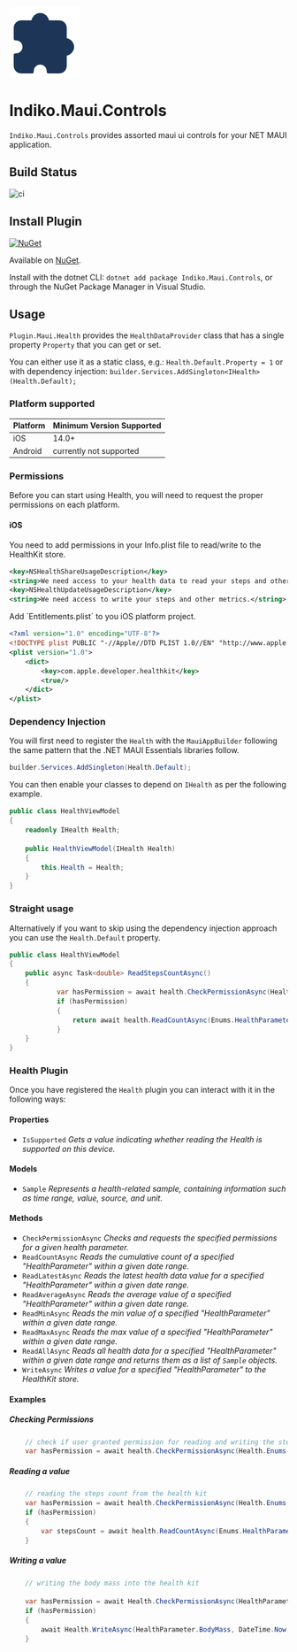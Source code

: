 ![](nuget.png)
# Indiko.Maui.Controls

`Indiko.Maui.Controls` provides assorted maui ui controls for your NET MAUI application.


## Build Status
![ci](https://github.com/0xc3u/Indiko.Maui.Controls/actions/workflows/ci.yml/badge.svg)


## Install Plugin

[![NuGet](https://img.shields.io/nuget/v/Indiko.Maui.Controls.svg?label=NuGet)](https://www.nuget.org/packages/Indiko.Maui.Controls/)

Available on [NuGet](http://www.nuget.org/packages/Indiko.Maui.Controls).

Install with the dotnet CLI: `dotnet add package Indiko.Maui.Controls`, or through the NuGet Package Manager in Visual Studio.

## Usage

`Plugin.Maui.Health` provides the `HealthDataProvider` class that has a single property `Property` that you can get or set.

You can either use it as a static class, e.g.: `Health.Default.Property = 1` or with dependency injection: `builder.Services.AddSingleton<IHealth>(Health.Default);`


### Platform supported

| Platform | Minimum Version Supported |
|----------|--------------------------|
| iOS      | 14.0+                     |
| Android  | currently not supported        |



### Permissions

Before you can start using Health, you will need to request the proper permissions on each platform.

#### iOS

You need to add permissions in your Info.plist file to read/write to the HealthKit store.

```xml
<key>NSHealthShareUsageDescription</key>
<string>We need access to your health data to read your steps and other metrics.</string>
<key>NSHealthUpdateUsageDescription</key>
<string>We need access to write your steps and other metrics.</string>
````

Add ´Entitlements.plist´ to you iOS platform project.
```xml
<?xml version="1.0" encoding="UTF-8"?>
<!DOCTYPE plist PUBLIC "-//Apple//DTD PLIST 1.0//EN" "http://www.apple.com/DTDs/PropertyList-1.0.dtd">
<plist version="1.0">
	<dict>
		<key>com.apple.developer.healthkit</key>
		<true/>
	</dict>
</plist>
````


### Dependency Injection

You will first need to register the `Health` with the `MauiAppBuilder` following the same pattern that the .NET MAUI Essentials libraries follow.

```csharp
builder.Services.AddSingleton(Health.Default);
```

You can then enable your classes to depend on `IHealth` as per the following example.

```csharp
public class HealthViewModel
{
    readonly IHealth Health;

    public HealthViewModel(IHealth Health)
    {
        this.Health = Health;
    }
}
```

### Straight usage

Alternatively if you want to skip using the dependency injection approach you can use the `Health.Default` property.

```csharp
public class HealthViewModel
{
    public async Task<double> ReadStepsCountAsync()
    {
        	var hasPermission = await health.CheckPermissionAsync(Health.Enums.HealthParameter.StepCount, Health.Enums.PermissionType.Read | Health.Enums.PermissionType.Write);
			if (hasPermission)
			{
				return await health.ReadCountAsync(Enums.HealthParameter.StepCount, DateTime.Now.AddDays(-1), DateTime.Now);
			}
    }
}
```

### Health Plugin

Once you have registered the `Health` plugin you can interact with it in the following ways:

#### Properties

- `IsSupported` _Gets a value indicating whether reading the Health is supported on this device._

#### Models

- `Sample` _Represents a health-related sample, containing information such as time range, value, source, and unit._

#### Methods

- `CheckPermissionAsync` _Checks and requests the specified permissions for a given health parameter._
- `ReadCountAsync` _Reads the cumulative count of a specified "HealthParameter" within a given date range._
- `ReadLatestAsync` _Reads the latest health data value for a specified  "HealthParameter"  within a given date range._
- `ReadAverageAsync` _Reads the average value of a specified "HealthParameter" within a given date range._
- `ReadMinAsync` _Reads the min value of a specified "HealthParameter" within a given date range._
- `ReadMaxAsync` _Reads the max value of a specified "HealthParameter" within a given date range._
- `ReadAllAsync` _Reads all health data for a specified "HealthParameter" within a given date range and returns them as a list of `Sample` objects._
- `WriteAsync` _Writes a value for a specified "HealthParameter" to the HealthKit store._


#### Examples

##### Checking Permissions
```csharp
	// check if user granted permission for reading and writing the step count
	var hasPermission = await health.CheckPermissionAsync(Health.Enums.HealthParameter.StepCount, Health.Enums.PermissionType.Write);
```

##### Reading a value
```csharp
	// reading the steps count from the health kit
	var hasPermission = await health.CheckPermissionAsync(Health.Enums.HealthParameter.StepCount, Health.Enums.PermissionType.Write);
	if (hasPermission)
	{
		var stepsCount = await health.ReadCountAsync(Enums.HealthParameter.StepCount, DateTime.Now.AddDays(-1), DateTime.Now);
	}
```

#####  Writing a value
```csharp
	// writing the body mass into the health kit

	var hasPermission = await Health.CheckPermissionAsync(HealthParameter.BodyMass, PermissionType.Read | PermissionType.Write);
	if (hasPermission)
	{
		await Health.WriteAsync(HealthParameter.BodyMass, DateTime.Now, NewBodyMass, Units.Mass.Kilograms);
	}
```
